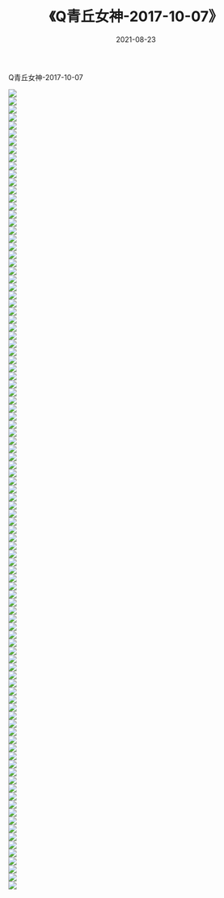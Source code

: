 ﻿---
layout: post
title:  《Q青丘女神-2017-10-07》
date:   2021-08-23
img: http://img.660000.xyz/Sharelink/网络美图/2021/Q青丘女神-2017-10-07/000.jpg
categories: [美女, 清纯, 唯美]
---

Q青丘女神-2017-10-07

  ![](http://img.660000.xyz/Sharelink/网络美图/2021/Q青丘女神-2017-10-07/001.jpg) <br> ![](http://img.660000.xyz/Sharelink/网络美图/2021/Q青丘女神-2017-10-07/002.jpg) <br> ![](http://img.660000.xyz/Sharelink/网络美图/2021/Q青丘女神-2017-10-07/003.jpg) <br> ![](http://img.660000.xyz/Sharelink/网络美图/2021/Q青丘女神-2017-10-07/004.jpg) <br> ![](http://img.660000.xyz/Sharelink/网络美图/2021/Q青丘女神-2017-10-07/005.jpg) <br> ![](http://img.660000.xyz/Sharelink/网络美图/2021/Q青丘女神-2017-10-07/006.jpg) <br> ![](http://img.660000.xyz/Sharelink/网络美图/2021/Q青丘女神-2017-10-07/007.jpg) <br> ![](http://img.660000.xyz/Sharelink/网络美图/2021/Q青丘女神-2017-10-07/008.jpg) <br> ![](http://img.660000.xyz/Sharelink/网络美图/2021/Q青丘女神-2017-10-07/009.jpg) <br> ![](http://img.660000.xyz/Sharelink/网络美图/2021/Q青丘女神-2017-10-07/010.jpg) <br> ![](http://img.660000.xyz/Sharelink/网络美图/2021/Q青丘女神-2017-10-07/011.jpg) <br> ![](http://img.660000.xyz/Sharelink/网络美图/2021/Q青丘女神-2017-10-07/012.jpg) <br> ![](http://img.660000.xyz/Sharelink/网络美图/2021/Q青丘女神-2017-10-07/013.jpg) <br> ![](http://img.660000.xyz/Sharelink/网络美图/2021/Q青丘女神-2017-10-07/014.jpg) <br> ![](http://img.660000.xyz/Sharelink/网络美图/2021/Q青丘女神-2017-10-07/015.jpg) <br> ![](http://img.660000.xyz/Sharelink/网络美图/2021/Q青丘女神-2017-10-07/016.jpg) <br> ![](http://img.660000.xyz/Sharelink/网络美图/2021/Q青丘女神-2017-10-07/017.jpg) <br> ![](http://img.660000.xyz/Sharelink/网络美图/2021/Q青丘女神-2017-10-07/018.jpg) <br> ![](http://img.660000.xyz/Sharelink/网络美图/2021/Q青丘女神-2017-10-07/019.jpg) <br> ![](http://img.660000.xyz/Sharelink/网络美图/2021/Q青丘女神-2017-10-07/020.jpg) <br> ![](http://img.660000.xyz/Sharelink/网络美图/2021/Q青丘女神-2017-10-07/021.jpg) <br> ![](http://img.660000.xyz/Sharelink/网络美图/2021/Q青丘女神-2017-10-07/022.jpg) <br> ![](http://img.660000.xyz/Sharelink/网络美图/2021/Q青丘女神-2017-10-07/023.jpg) <br> ![](http://img.660000.xyz/Sharelink/网络美图/2021/Q青丘女神-2017-10-07/024.jpg) <br> ![](http://img.660000.xyz/Sharelink/网络美图/2021/Q青丘女神-2017-10-07/025.jpg) <br> ![](http://img.660000.xyz/Sharelink/网络美图/2021/Q青丘女神-2017-10-07/026.jpg) <br> ![](http://img.660000.xyz/Sharelink/网络美图/2021/Q青丘女神-2017-10-07/027.jpg) <br> ![](http://img.660000.xyz/Sharelink/网络美图/2021/Q青丘女神-2017-10-07/028.jpg) <br> ![](http://img.660000.xyz/Sharelink/网络美图/2021/Q青丘女神-2017-10-07/029.jpg) <br> ![](http://img.660000.xyz/Sharelink/网络美图/2021/Q青丘女神-2017-10-07/030.jpg) <br> ![](http://img.660000.xyz/Sharelink/网络美图/2021/Q青丘女神-2017-10-07/031.jpg) <br> ![](http://img.660000.xyz/Sharelink/网络美图/2021/Q青丘女神-2017-10-07/032.jpg) <br> ![](http://img.660000.xyz/Sharelink/网络美图/2021/Q青丘女神-2017-10-07/033.jpg) <br> ![](http://img.660000.xyz/Sharelink/网络美图/2021/Q青丘女神-2017-10-07/034.jpg) <br> ![](http://img.660000.xyz/Sharelink/网络美图/2021/Q青丘女神-2017-10-07/035.jpg) <br> ![](http://img.660000.xyz/Sharelink/网络美图/2021/Q青丘女神-2017-10-07/036.jpg) <br> ![](http://img.660000.xyz/Sharelink/网络美图/2021/Q青丘女神-2017-10-07/037.jpg) <br> ![](http://img.660000.xyz/Sharelink/网络美图/2021/Q青丘女神-2017-10-07/038.jpg) <br> ![](http://img.660000.xyz/Sharelink/网络美图/2021/Q青丘女神-2017-10-07/039.jpg) <br> ![](http://img.660000.xyz/Sharelink/网络美图/2021/Q青丘女神-2017-10-07/040.jpg) <br> ![](http://img.660000.xyz/Sharelink/网络美图/2021/Q青丘女神-2017-10-07/041.jpg) <br> ![](http://img.660000.xyz/Sharelink/网络美图/2021/Q青丘女神-2017-10-07/042.jpg) <br> ![](http://img.660000.xyz/Sharelink/网络美图/2021/Q青丘女神-2017-10-07/043.jpg) <br> ![](http://img.660000.xyz/Sharelink/网络美图/2021/Q青丘女神-2017-10-07/044.jpg) <br> ![](http://img.660000.xyz/Sharelink/网络美图/2021/Q青丘女神-2017-10-07/045.jpg) <br> ![](http://img.660000.xyz/Sharelink/网络美图/2021/Q青丘女神-2017-10-07/046.jpg) <br> ![](http://img.660000.xyz/Sharelink/网络美图/2021/Q青丘女神-2017-10-07/047.jpg) <br> ![](http://img.660000.xyz/Sharelink/网络美图/2021/Q青丘女神-2017-10-07/048.jpg) <br> ![](http://img.660000.xyz/Sharelink/网络美图/2021/Q青丘女神-2017-10-07/049.jpg) <br> ![](http://img.660000.xyz/Sharelink/网络美图/2021/Q青丘女神-2017-10-07/050.jpg) <br> ![](http://img.660000.xyz/Sharelink/网络美图/2021/Q青丘女神-2017-10-07/051.jpg) <br> ![](http://img.660000.xyz/Sharelink/网络美图/2021/Q青丘女神-2017-10-07/052.jpg) <br> ![](http://img.660000.xyz/Sharelink/网络美图/2021/Q青丘女神-2017-10-07/053.jpg) <br> ![](http://img.660000.xyz/Sharelink/网络美图/2021/Q青丘女神-2017-10-07/054.jpg) <br> ![](http://img.660000.xyz/Sharelink/网络美图/2021/Q青丘女神-2017-10-07/055.jpg) <br> ![](http://img.660000.xyz/Sharelink/网络美图/2021/Q青丘女神-2017-10-07/056.jpg) <br> ![](http://img.660000.xyz/Sharelink/网络美图/2021/Q青丘女神-2017-10-07/057.jpg) <br> ![](http://img.660000.xyz/Sharelink/网络美图/2021/Q青丘女神-2017-10-07/058.jpg) <br> ![](http://img.660000.xyz/Sharelink/网络美图/2021/Q青丘女神-2017-10-07/059.jpg) <br> ![](http://img.660000.xyz/Sharelink/网络美图/2021/Q青丘女神-2017-10-07/060.jpg) <br> ![](http://img.660000.xyz/Sharelink/网络美图/2021/Q青丘女神-2017-10-07/061.jpg) <br> ![](http://img.660000.xyz/Sharelink/网络美图/2021/Q青丘女神-2017-10-07/062.jpg) <br> ![](http://img.660000.xyz/Sharelink/网络美图/2021/Q青丘女神-2017-10-07/063.jpg) <br> ![](http://img.660000.xyz/Sharelink/网络美图/2021/Q青丘女神-2017-10-07/064.jpg) <br> ![](http://img.660000.xyz/Sharelink/网络美图/2021/Q青丘女神-2017-10-07/065.jpg) <br> ![](http://img.660000.xyz/Sharelink/网络美图/2021/Q青丘女神-2017-10-07/066.jpg) <br> ![](http://img.660000.xyz/Sharelink/网络美图/2021/Q青丘女神-2017-10-07/067.jpg) <br> ![](http://img.660000.xyz/Sharelink/网络美图/2021/Q青丘女神-2017-10-07/068.jpg) <br> ![](http://img.660000.xyz/Sharelink/网络美图/2021/Q青丘女神-2017-10-07/069.jpg) <br> ![](http://img.660000.xyz/Sharelink/网络美图/2021/Q青丘女神-2017-10-07/070.jpg) <br> ![](http://img.660000.xyz/Sharelink/网络美图/2021/Q青丘女神-2017-10-07/071.jpg) <br> ![](http://img.660000.xyz/Sharelink/网络美图/2021/Q青丘女神-2017-10-07/072.jpg) <br> ![](http://img.660000.xyz/Sharelink/网络美图/2021/Q青丘女神-2017-10-07/073.jpg) <br> ![](http://img.660000.xyz/Sharelink/网络美图/2021/Q青丘女神-2017-10-07/074.jpg) <br> ![](http://img.660000.xyz/Sharelink/网络美图/2021/Q青丘女神-2017-10-07/075.jpg) <br> ![](http://img.660000.xyz/Sharelink/网络美图/2021/Q青丘女神-2017-10-07/076.jpg) <br> ![](http://img.660000.xyz/Sharelink/网络美图/2021/Q青丘女神-2017-10-07/077.jpg) <br> ![](http://img.660000.xyz/Sharelink/网络美图/2021/Q青丘女神-2017-10-07/078.jpg) <br> ![](http://img.660000.xyz/Sharelink/网络美图/2021/Q青丘女神-2017-10-07/079.jpg) <br> ![](http://img.660000.xyz/Sharelink/网络美图/2021/Q青丘女神-2017-10-07/080.jpg) <br> ![](http://img.660000.xyz/Sharelink/网络美图/2021/Q青丘女神-2017-10-07/081.jpg) <br> ![](http://img.660000.xyz/Sharelink/网络美图/2021/Q青丘女神-2017-10-07/082.jpg) <br> ![](http://img.660000.xyz/Sharelink/网络美图/2021/Q青丘女神-2017-10-07/083.jpg) <br> ![](http://img.660000.xyz/Sharelink/网络美图/2021/Q青丘女神-2017-10-07/084.jpg) <br> ![](http://img.660000.xyz/Sharelink/网络美图/2021/Q青丘女神-2017-10-07/085.jpg) <br> ![](http://img.660000.xyz/Sharelink/网络美图/2021/Q青丘女神-2017-10-07/086.jpg) <br> ![](http://img.660000.xyz/Sharelink/网络美图/2021/Q青丘女神-2017-10-07/087.jpg) <br> ![](http://img.660000.xyz/Sharelink/网络美图/2021/Q青丘女神-2017-10-07/088.jpg) <br> ![](http://img.660000.xyz/Sharelink/网络美图/2021/Q青丘女神-2017-10-07/089.jpg) <br> ![](http://img.660000.xyz/Sharelink/网络美图/2021/Q青丘女神-2017-10-07/090.jpg) <br> ![](http://img.660000.xyz/Sharelink/网络美图/2021/Q青丘女神-2017-10-07/091.jpg) <br> ![](http://img.660000.xyz/Sharelink/网络美图/2021/Q青丘女神-2017-10-07/092.jpg) <br> ![](http://img.660000.xyz/Sharelink/网络美图/2021/Q青丘女神-2017-10-07/093.jpg) <br> ![](http://img.660000.xyz/Sharelink/网络美图/2021/Q青丘女神-2017-10-07/094.jpg) <br> ![](http://img.660000.xyz/Sharelink/网络美图/2021/Q青丘女神-2017-10-07/095.jpg) <br> ![](http://img.660000.xyz/Sharelink/网络美图/2021/Q青丘女神-2017-10-07/096.jpg) <br> ![](http://img.660000.xyz/Sharelink/网络美图/2021/Q青丘女神-2017-10-07/097.jpg) <br> ![](http://img.660000.xyz/Sharelink/网络美图/2021/Q青丘女神-2017-10-07/098.jpg) <br> ![](http://img.660000.xyz/Sharelink/网络美图/2021/Q青丘女神-2017-10-07/099.jpg) <br>